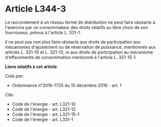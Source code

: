 # Article L344-3

Le raccordement à un réseau fermé de distribution ne peut faire obstacle à l'exercice par un consommateur des droits relatifs
au libre choix de son fournisseur, prévus à l'article L. 331-1. 

Il ne peut pas non plus faire obstacle aux droits de participation aux mécanismes d'ajustement ou de réservation de
puissance, mentionnés aux articles L. 321-10 et L. 321-12, ni aux droits de participation au mécanisme d'effacements de
consommation mentionné à l'article L. 321-15-1.

**Liens relatifs à cet article**

_Créé par_:

  - Ordonnance n°2016-1725 du 15 décembre 2016 - art. 1

_Cite_:

  - Code de l'énergie - art. L321-10
  - Code de l'énergie - art. L321-12
  - Code de l'énergie - art. L321-15-1
  - Code de l'énergie - art. L331-1
